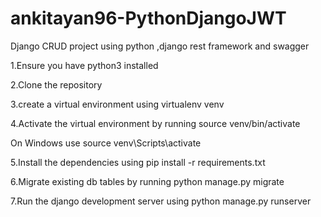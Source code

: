 # ankitayan96-PythonDjangoJWT
Django  CRUD project using python ,django rest framework and swagger

1.Ensure you have python3 installed

2.Clone the repository

3.create a virtual environment using virtualenv venv

4.Activate the virtual environment by running source venv/bin/activate

 On Windows use source venv\Scripts\activate
 
5.Install the dependencies using pip install -r requirements.txt

6.Migrate existing db tables by running python manage.py migrate

7.Run the django development server using python manage.py runserver